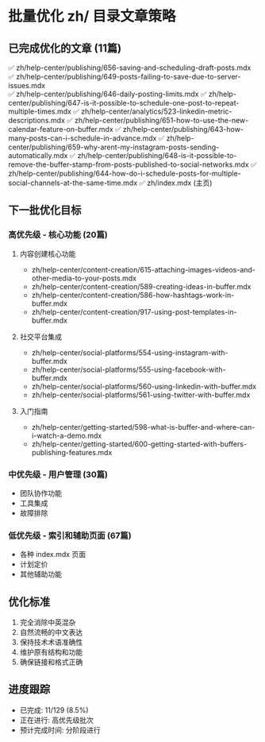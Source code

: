 # 批量优化 zh/ 目录文章策略

## 已完成优化的文章 (11篇)
✅ zh/help-center/publishing/656-saving-and-scheduling-draft-posts.mdx
✅ zh/help-center/publishing/649-posts-failing-to-save-due-to-server-issues.mdx  
✅ zh/help-center/publishing/646-daily-posting-limits.mdx
✅ zh/help-center/publishing/647-is-it-possible-to-schedule-one-post-to-repeat-multiple-times.mdx
✅ zh/help-center/analytics/523-linkedin-metric-descriptions.mdx
✅ zh/help-center/publishing/651-how-to-use-the-new-calendar-feature-on-buffer.mdx
✅ zh/help-center/publishing/643-how-many-posts-can-i-schedule-in-advance.mdx
✅ zh/help-center/publishing/659-why-arent-my-instagram-posts-sending-automatically.mdx
✅ zh/help-center/publishing/648-is-it-possible-to-remove-the-buffer-stamp-from-posts-published-to-social-networks.mdx
✅ zh/help-center/publishing/644-how-do-i-schedule-posts-for-multiple-social-channels-at-the-same-time.mdx
✅ zh/index.mdx (主页)

## 下一批优化目标

### 高优先级 - 核心功能 (20篇)
1. 内容创建核心功能
   - zh/help-center/content-creation/615-attaching-images-videos-and-other-media-to-your-posts.mdx
   - zh/help-center/content-creation/589-creating-ideas-in-buffer.mdx
   - zh/help-center/content-creation/586-how-hashtags-work-in-buffer.mdx
   - zh/help-center/content-creation/917-using-post-templates-in-buffer.mdx

2. 社交平台集成
   - zh/help-center/social-platforms/554-using-instagram-with-buffer.mdx
   - zh/help-center/social-platforms/555-using-facebook-with-buffer.mdx
   - zh/help-center/social-platforms/560-using-linkedin-with-buffer.mdx
   - zh/help-center/social-platforms/561-using-twitter-with-buffer.mdx

3. 入门指南
   - zh/help-center/getting-started/598-what-is-buffer-and-where-can-i-watch-a-demo.mdx
   - zh/help-center/getting-started/600-getting-started-with-buffers-publishing-features.mdx

### 中优先级 - 用户管理 (30篇)
- 团队协作功能
- 工具集成
- 故障排除

### 低优先级 - 索引和辅助页面 (67篇)
- 各种 index.mdx 页面
- 计划定价
- 其他辅助功能

## 优化标准
1. 完全消除中英混杂
2. 自然流畅的中文表达
3. 保持技术术语准确性
4. 维护原有结构和功能
5. 确保链接和格式正确

## 进度跟踪
- 已完成: 11/129 (8.5%)
- 正在进行: 高优先级批次
- 预计完成时间: 分阶段进行
